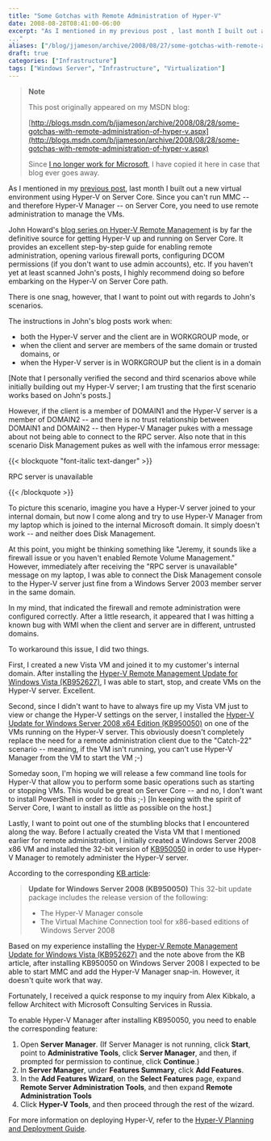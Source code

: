 ```yaml
---
title: "Some Gotchas with Remote Administration of Hyper-V"
date: 2008-08-28T08:41:00-06:00
excerpt: "As I mentioned in my previous post , last month I built out a new virtual environment using Hyper-V on Server Core. Since you can't run MMC -- and therefore Hyper-V Manager -- on Server Core, you need to use remote administration to manage the VMs. 
..."
aliases: ["/blog/jjameson/archive/2008/08/27/some-gotchas-with-remote-administration-of-hyper-v.aspx", "/blog/jjameson/archive/2008/08/28/some-gotchas-with-remote-administration-of-hyper-v.aspx"]
draft: true
categories: ["Infrastructure"]
tags: ["Windows Server", "Infrastructure", "Virtualization"]
---
```


> **Note**
>
> This post originally appeared on my MSDN blog:
>
> [http://blogs.msdn.com/b/jjameson/archive/2008/08/28/some-gotchas-with-remote-administration-of-hyper-v.aspx](http://blogs.msdn.com/b/jjameson/archive/2008/08/28/some-gotchas-with-remote-administration-of-hyper-v.aspx)
>
> Since [I no longer work for Microsoft](/blog/jjameson/2011/09/02/last-day-with-microsoft), I have copied it here in case that blog ever goes away.

As I mentioned in my [previous post](/blog/jjameson/2008/07/07/copy-paste-gotchas-with-server-core), last month I built out a new virtual environment using Hyper-V on Server Core. Since you can't run MMC -- and therefore Hyper-V Manager -- on Server Core, you need to use remote administration to manage the VMs.

John Howard's [blog series on Hyper-V Remote Management](http://blogs.technet.com/jhoward/archive/2008/03/28/part-1-hyper-v-remote-management-you-do-not-have-the-requested-permission-to-complete-this-task-contact-the-administrator-of-the-authorization-policy-for-the-computer-computername.aspx) is by far the definitive source for getting Hyper-V up and running on Server Core. It provides an excellent step-by-step guide for enabling remote administration, opening various firewall ports, configuring DCOM permissions (if you don't want to use admin accounts), etc. If you haven't yet at least scanned John's posts, I highly recommend doing so before embarking on the Hyper-V on Server Core path.

There is one snag, however, that I want to point out with regards to John's scenarios.

The instructions in John's blog posts work when:

- both the Hyper-V server and the client are in WORKGROUP mode, or
- when the client and server are members of the same domain or trusted domains, or
- when the Hyper-V server is in WORKGROUP but the client is in a domain

[Note that I personally verified the second and third scenarios above while initially building out my Hyper-V server; I am trusting that the first scenario works based on John's posts.]

However, if the client is a member of DOMAIN1 and the Hyper-V server is a member of DOMAIN2 -- and there is no trust relationship between DOMAIN1 and DOMAIN2 -- then Hyper-V Manager pukes with a message about not being able to connect to the RPC server. Also note that in this scenario Disk Management pukes as well with the infamous error message:

{{< blockquote "font-italic text-danger" >}}

RPC server is unavailable

{{< /blockquote >}}

To picture this scenario, imagine you have a Hyper-V server joined to your internal domain, but now I come along and try to use Hyper-V Manager from my laptop which is joined to the internal Microsoft domain. It simply doesn't work -- and neither does Disk Management.

At this point, you might be thinking something like "Jeremy, it sounds like a firewall issue or you haven't enabled Remote Volume Management." However, immediately after receiving the "RPC server is unavailable" message on my laptop, I was able to connect the Disk Management console to the Hyper-V server just fine from a Windows Server 2003 member server in the same domain.

In my mind, that indicated the firewall and remote administration were configured correctly. After a little research, it appeared that I was hitting a known bug with WMI when the client and server are in different, untrusted domains.

To workaround this issue, I did two things.

First, I created a new Vista VM and joined it to my customer's internal domain. After installing the [Hyper-V Remote Management Update for Windows Vista (KB952627)](http://www.microsoft.com/downloads/details.aspx?familyid=BF909242-2125-4D06-A968-C8A3D75FF2AA&displaylang=en), I was able to start, stop, and create VMs on the Hyper-V server. Excellent.

Second, since I didn't want to have to always fire up my Vista VM just to view or change the Hyper-V settings on the server, I installed the [Hyper-V Update for Windows Server 2008 x64 Edition (KB950050)](http://www.microsoft.com/downloads/details.aspx?FamilyID=f3ab3d4b-63c8-4424-a738-baded34d24ed&DisplayLang=en) on one of the VMs running on the Hyper-V server. This obviously doesn't completely replace the need for a remote administration client due to the "Catch-22" scenario -- meaning, if the VM isn't running, you can't use Hyper-V Manager from the VM to start the VM ;-)

Someday soon, I'm hoping we will release a few command line tools for Hyper-V that allow you to perform some basic operations such as starting or stopping VMs. This would be great on Server Core -- and no, I don't want to install PowerShell in order to do this ;-) [In keeping with the spirit of Server Core, I want to install as little as possible on the host.]

Lastly, I want to point out one of the stumbling blocks that I encountered along the way. Before I actually created the Vista VM that I mentioned earlier for remote administration, I initially created a Windows Server 2008 x86 VM and installed the 32-bit version of [KB950050](http://www.microsoft.com/downloads/details.aspx?FamilyId=6F69D661-5B91-4E5E-A6C0-210E629E1C42&displaylang=en) in order to use Hyper-V Manager to remotely administer the Hyper-V server.

According to the corresponding [KB article](http://support.microsoft.com/kb/950050):

> **Update for Windows Server 2008 (KB950050)**
> This 32-bit update package includes the release version of the following:
>
> - The Hyper-V Manager console
> - The Virtual Machine Connection tool for x86-based editions of Windows Server 2008

Based on my experience installing the [Hyper-V Remote Management Update for Windows Vista (KB952627)](http://www.microsoft.com/downloads/details.aspx?familyid=BF909242-2125-4D06-A968-C8A3D75FF2AA&displaylang=en) and the note above from the KB article, after installing KB950050 on Windows Server 2008 I expected to be able to start MMC and add the Hyper-V Manager snap-in. However, it doesn't quite work that way.

Fortunately, I received a quick response to my inquiry from Alex Kibkalo, a fellow Architect with Microsoft Consulting Services in Russia.

To enable Hyper-V Manager after installing KB950050, you need to enable the corresponding feature:

1. Open **Server Manager**. (If Server Manager is not running, click **Start**, point to **Administrative Tools**, click **Server Manager**, and then, if prompted for permission to continue, click **Continue**.)
2. In **Server Manager**, under **Features Summary**, click **Add Features**.
3. In the **Add Features Wizard**, on the **Select Features** page, expand **Remote Server Administration Tools**, and then expand **Remote Administration Tools**
4. Click **Hyper-V Tools**, and then proceed through the rest of the wizard.

For more information on deploying Hyper-V, refer to the [Hyper-V Planning and Deployment Guide](http://www.microsoft.com/downloads/details.aspx?familyid=5DA4058E-72CC-4B8D-BBB1-5E16A136EF42&displaylang=en).

